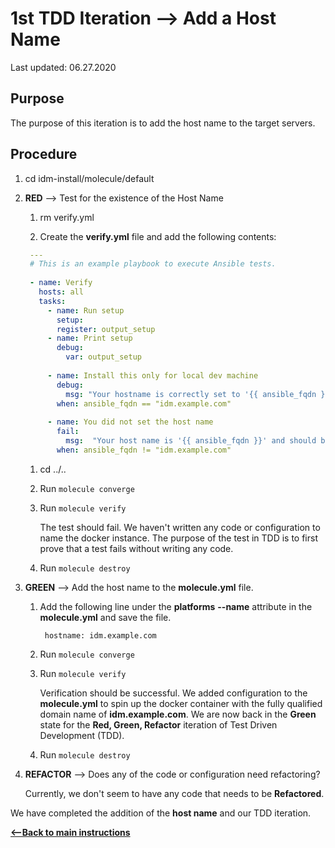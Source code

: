 # 1st TDD Iteration --> Add a Host Name

Last updated: 06.27.2020

## Purpose

The purpose of this iteration is to add the host name to the target servers.

## Procedure

1. cd idm-install/molecule/default

1. **RED** --> Test for the existence of the Host Name
    
    1. rm verify.yml
    
    1. Create the **verify.yml** file and add the following contents:
    
      ```yaml
       ---
       # This is an example playbook to execute Ansible tests.
       
       - name: Verify
         hosts: all
         tasks:
           - name: Run setup
             setup:
             register: output_setup
           - name: Print setup
             debug:
               var: output_setup
       
           - name: Install this only for local dev machine
             debug:
               msg: "Your hostname is correctly set to '{{ ansible_fqdn }}'."
             when: ansible_fqdn == "idm.example.com"
       
           - name: You did not set the host name
             fail:
               msg:  "Your host name is '{{ ansible_fqdn }}' and should be 'idm.example.com'"
             when: ansible_fqdn != "idm.example.com"
    
      ``` 
         
      1. cd ../..
      1. Run `molecule converge`
      1. Run `molecule verify`
    
            The test should fail.  We haven't written any
            code or configuration to name the docker instance.
            The purpose of the test in TDD is to
            first prove that a test fails without writing any
            code.
      1. Run `molecule destroy`

1. **GREEN** --> Add the host name to the **molecule.yml** file.
    1. Add the following line under the **platforms**
        **--name** attribute in the **molecule.yml** and
        save the file.
        
            hostname: idm.example.com
      1. Run `molecule converge`
      1. Run `molecule verify`
        
            Verification should
            be successful.  We added configuration to the
            **molecule.yml** to spin up the docker
            container with the fully qualified domain
            name of **idm.example.com**. We are now
            back in the **Green** state for the
            **Red, Green, Refactor** iteration of Test
            Driven Development (TDD).
      1. Run `molecule destroy`
      
1. **REFACTOR** --> Does any of the code or configuration need refactoring?

    Currently, we don't seem to have any code that needs to be **Refactored**.

We have completed the addition of the **host name** and our TDD iteration.

[**<--Back to main instructions**](../readme.md#1stTDD)